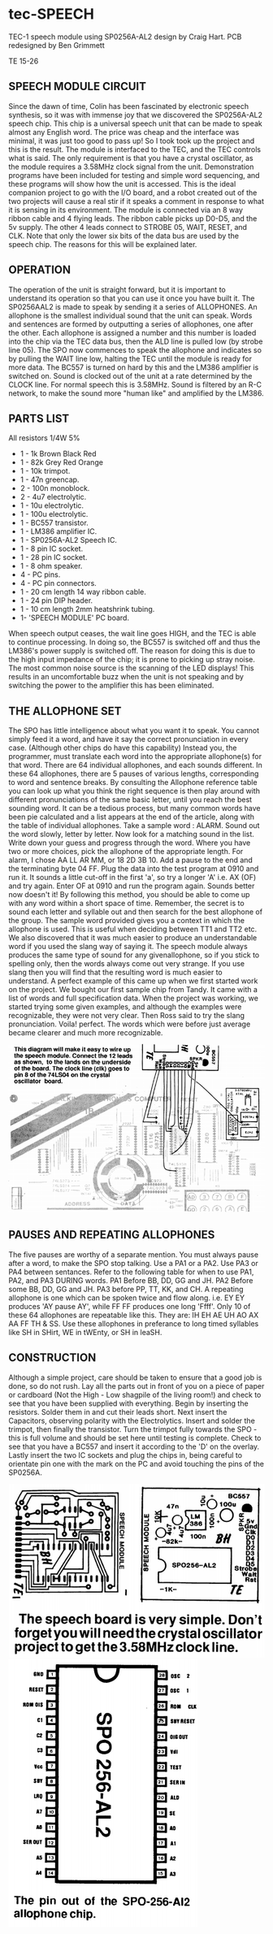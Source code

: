 # tec-SPEECH
TEC-1 speech module using SP0256A-AL2 design by Craig Hart. 
PCB redesigned by Ben Grimmett

TE 15-26
## SPEECH MODULE CIRCUIT 
Since the dawn of time, Colin has been fascinated by electronic speech synthesis, so it was with immense joy that
we discovered the SP0256A-AL2 speech chip. This chip is a universal speech unit that can be made to speak almost any English word. The price was cheap and the interface was minimal, it was just too good to pass up! So I took took up the project and this is the result.
The module is interfaced to the TEC, and the TEC controls what is said. The only requirement is that you have a crystal oscillator, as the module requires a 3.58MHz clock signal from the unit. Demonstration programs have been included for testing and simple word sequencing, and these programs will show how the unit is accessed. This is the ideal companion project to go with the I/O board, and a robot created out of the two projects will cause a real stir if it speaks a comment in response to what it is sensing in its environment. The module is connected via an 8 way ribbon cable and 4 flying leads. The ribbon cable picks up D0-D5, and the 5v supply. The other 4 leads connect to STROBE 05, WAIT, RESET, and CLK. Note that only the lower six bits of the data bus are used by the speech chip. The reasons for this will be explained later. 

## OPERATION
The operation of the unit is straight forward, but it is important to understand its operation so that you can use it once you have built it. The SP0256AAL2 is made to speak by sending it a series of ALLOPHONES. An allophone is the smallest individual sound that the
unit can speak. Words and sentences are formed by outputting a series of allophones, one after the other. Each allophone is assigned a number and this number is loaded into the chip via the TEC data bus, then the ALD line is pulled low (by strobe line 05). The SPO now commences to speak the allophone and indicates so by pulling the WAIT line low, halting the TEC until the module is ready for more data. The BC557 is turned on hard by this and the LM386 amplifier is switched on. Sound is clocked out of the unit at a rate determined by the CLOCK line. For normal speech this is 3.58MHz. Sound is filtered by an R-C network, to make the sound more "human like" and amplified by the LM386. 

## PARTS LIST
All resistors 1/4W 5%
* 1 - 1k Brown Black Red
* 1 - 82k Grey Red Orange
* 1 - 10k trimpot.
* 1 - 47n greencap.
* 2 - 100n monoblock.
* 2 - 4u7 electrolytic.
* 1 - 10u electrolytic.
* 1 - 100u electrolytic.
* 1 - BC557 transistor.
* 1 - LM386 amplifier IC.
* 1 - SP0256A-AL2 Speech IC.
* 1 - 8 pin IC socket.
* 1 - 28 pin IC socket.
* 1 - 8 ohm speaker.
* 4 - PC pins.
* 4 - PC pin connectors.
* 1 - 20 cm length 14 way ribbon cable.
* 1 - 24 pin DIP header.
* 1 - 10 cm length 2mm heatshrink tubing. 
* 1- 'SPEECH MODULE' PC board. 

When speech output ceases, the wait line goes HIGH, and the TEC is able to continue processing. In doing so, the BC557 is switched off and thus the LM386's power supply is switched off. The reason for doing this is due to the high input impedance of the chip; it is prone to picking up stray noise. The most common noise source is the scanning of the LED displays! This results in an uncomfortable buzz when the unit is not speaking and by switching the power to the amplifier this has been eliminated. 

## THE ALLOPHONE SET
The SPO has little intelligence about what you want it to speak. You cannot simply feed it a word, and have it say the correct pronunciation in every case. (Although other chips do have this capability) Instead you, the programmer, must translate each word into the appropriate allophone(s) for that word. There are 64 individual allophones, and each sounds different. In these 64 allophones, there are 5 pauses of various lengths, corresponding to word and sentence breaks. By consulting the Allophone reference table you can look up what you think the right sequence is then play around with different pronunciations of the same basic letter, until you reach the best sounding word. It can be a tedious process, but many common words have been pie calculated and a list appears at the end of the article, along with the table of individual allophones. Take a sample word : ALARM. Sound out the word slowly, letter by letter. Now look for a matching sound in the list. Write down your guess and progress through the word. Where you have two or more choices, pick the allophone of the appropriate length. For alarm, I chose AA LL AR MM, or 18 2D 3B 10. Add a pause to the end and the terminating byte 04 FF. Plug the data into the test program at 0910 and run it. It sounds a little cut-off in the first 'a', so try a longer 'A' i.e. AX (OF) and try again. Enter OF at 0910 and run the program again. Sounds better now doesn't it! By following this method, you should be able to come up with any word within  a short space of time. Remember, the secret is to sound each letter and syllable out and then search for the best allophone of the group. The sample word provided gives you a context in which the allophone is used. This is useful when deciding between TT1 and TT2 etc. We also discovered that it was much easier to produce an understandable word if you used the slang way of saying it. The speech module always produces the same type of sound for any givenallophone, so if you stick to spelling only, then the words always come out very strange. If you use slang then you will find that the resulting word is much easier to understand. A perfect example of this came up when we first started work on the project. We bought our first sample chip from Tandy. It came with a list of words and full specification data. When the project was working, we started trying some given examples, and although the examples were recognizable, they were not very clear. Then Ross said to try the slang pronunciation. Voila! perfect. The words which were before just average became clearer and much more recognizable. 

![](https://github.com/SteveJustin1963/tec-SPEECH/blob/master/dia-1.png)

## PAUSES AND REPEATING ALLOPHONES
The five pauses are worthy of a separate mention. You must always pause after a word, to make the SPO stop talking. Use a PA1 or a PA2. Use PA3 or PA4 between sentances. Refer to the following table for when to use PA1, PA2, and PA3 DURING words. PA1 Before BB, DD, GG and JH. PA2 Before some BB, DD, GG and JH. PA3 before PP, TT, KK, and CH.  A repeating allophone is one which can be spoken twice and flow along. i.e. EY EY produces 'AY pause AY', while FF FF produces one long 'Ffff'. Only 10 of these 64 allophones are repeatable like this. They are: IH EH AE UH AO AX AA FF TH & SS. Use these allophones in preferance to long timed syllables like SH in SHirt, WE in tWEnty, or SH in leaSH. 

## CONSTRUCTION
Although a simple project, care should be taken to ensure that a good job is done, so do not rush. Lay all the parts out in front of you on a piece of paper or cardboard (Not the High - Low shagpile of the living room!) and check to see that you have been supplied with everything. Begin by inserting the resistors. Solder them in and cut their leads short. Next insert the Capacitors, observing polarity with the Electrolytics. Insert and solder the trimpot, then finally the transistor. Turn the trimpot fully towards the SPO - this is full volume and should be set here until testing is complete. Check to see that you have a BC557 and insert it according to the 'D' on the overlay. Lastly insert the two IC sockets and plug the chips in, being careful to orientate pin one with the mark on the PC and avoid touching the pins of the SP0256A. 

![](https://github.com/SteveJustin1963/tec-SPEECH/blob/master/dia-2.png)
![](https://github.com/SteveJustin1963/tec-SPEECH/blob/master/dia-3.png)

